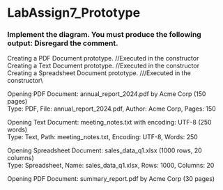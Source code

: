 # LabAssign7_Prototype

### Implement the diagram.  You must produce the following output:  Disregard the comment.

Creating a PDF Document prototype. //Executed in the constructor\
Creating a Text Document prototype. //Executed in the constructor\
Creating a Spreadsheet Document prototype. ///Executed in the constructor\

Opening PDF Document: annual_report_2024.pdf by Acme Corp (150 pages)\
Type: PDF, File: annual_report_2024.pdf, Author: Acme Corp, Pages: 150

Opening Text Document: meeting_notes.txt with encoding: UTF-8 (250 words)\
Type: Text, Path: meeting_notes.txt, Encoding: UTF-8, Words: 250

Opening Spreadsheet Document: sales_data_q1.xlsx (1000 rows, 20 columns)\
Type: Spreadsheet, Name: sales_data_q1.xlsx, Rows: 1000, Columns: 20

Opening PDF Document: summary_report.pdf by Acme Corp (30 pages)
